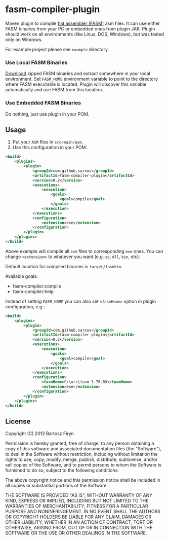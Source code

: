 fasm-compiler-plugin
====================

Maven plugin to compile [flat assembler (FASM)](http://flatassembler.net) asm files. It can use 
either FASM binaries from your PC or embedded ones from plugin JAR. Plugin should work on all
environments (like Linux, DOS, Windows), but was tested only on Windows. 

For example project please see ```example``` directory. 

### Use Local FASM Binaries

[Download](http://flatassembler.net/download.php) zipped FASM binaries and extract somewhere in
your local environment. Set ```FASM_HOME``` environment variable to point to the directory where 
FASM executable is located. Plugin will discover this variable automatically and use FASM from 
this location. 

### Use Embedded FASM Binaries

Do nothing, just use plugin in your POM.

## Usage

1. Put your ```ASM``` files in ```src/main/asm```,
2. Use this configuration in your POM:

```xml
<build>
	<plugins>
		<plugin>
			<groupId>com.github.sarxos</groupId>
			<artifactId>fasm-compiler-plugin</artifactId>
			<version>0.2</version>
			<executions>
				<execution>
					<goals>
						<goal>compile</goal>
					</goals>
				</execution>
			</executions>
			<configuration>
				<extension>exe</extension>
			</configuration>
		</plugin>
	</plugins>
</build>
```

Above example will compile all ```asm``` files to corresponding ```exe``` ones. You
can change ```<extension>``` to whatever you want (e.g. ```so```, ```dll```, ```bin```, etc).

Default location for compiled binaries is ```target/fasmbin```.

Available goals:

* fasm-compiler:compile
* fasm-compiler:help  

Instead of setting ```FASM_HOME``` you can also set ```<fasmHome>``` option in plugin configuration, e.g.:


```xml
<build>
	<plugins>
		<plugin>
			<groupId>com.github.sarxos</groupId>
			<artifactId>fasm-compiler-plugin</artifactId>
			<version>0.2</version>
			<executions>
				<execution>
					<goals>
						<goal>compile</goal>
					</goals>
				</execution>
			</executions>
			<configuration>
				<fasmHome>C:\urs\fasm-1.70.03</fasmHome>
				<extension>exe</extension>
			</configuration>
		</plugin>
	</plugins>
</build>
```

## License

Copyright (C) 2012 Bartosz Firyn

Permission is hereby granted, free of charge, to any person obtaining
a copy of this software and associated documentation files (the
"Software"), to deal in the Software without restriction, including
without limitation the rights to use, copy, modify, merge, publish,
distribute, sublicense, and/or sell copies of the Software, and to
permit persons to whom the Software is furnished to do so, subject to
the following conditions:

The above copyright notice and this permission notice shall be
included in all copies or substantial portions of the Software.

THE SOFTWARE IS PROVIDED "AS IS", WITHOUT WARRANTY OF ANY KIND,
EXPRESS OR IMPLIED, INCLUDING BUT NOT LIMITED TO THE WARRANTIES OF
MERCHANTABILITY, FITNESS FOR A PARTICULAR PURPOSE AND
NONINFRINGEMENT. IN NO EVENT SHALL THE AUTHORS OR COPYRIGHT HOLDERS BE
LIABLE FOR ANY CLAIM, DAMAGES OR OTHER LIABILITY, WHETHER IN AN ACTION
OF CONTRACT, TORT OR OTHERWISE, ARISING FROM, OUT OF OR IN CONNECTION
WITH THE SOFTWARE OR THE USE OR OTHER DEALINGS IN THE SOFTWARE.
